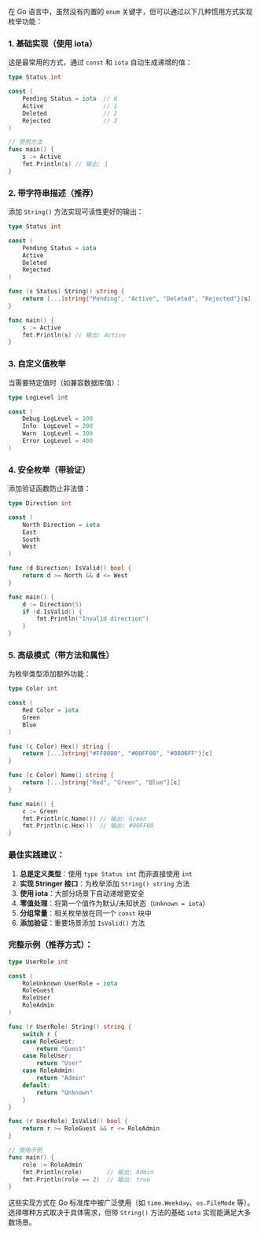 在 Go 语言中，虽然没有内置的 `enum` 关键字，但可以通过以下几种惯用方式实现枚举功能：

### 1. 基础实现（使用 iota）
这是最常用的方式，通过 `const` 和 `iota` 自动生成递增的值：

```go
type Status int

const (
    Pending Status = iota  // 0
    Active                 // 1
    Deleted                // 2
    Rejected               // 3
)

// 使用方法
func main() {
    s := Active
    fmt.Println(s) // 输出: 1
}
```

### 2. 带字符串描述（推荐）
添加 `String()` 方法实现可读性更好的输出：

```go
type Status int

const (
    Pending Status = iota
    Active
    Deleted
    Rejected
)

func (s Status) String() string {
    return [...]string{"Pending", "Active", "Deleted", "Rejected"}[s]
}

func main() {
    s := Active
    fmt.Println(s) // 输出: Active
}
```

### 3. 自定义值枚举
当需要特定值时（如兼容数据库值）：

```go
type LogLevel int

const (
    Debug LogLevel = 100
    Info  LogLevel = 200
    Warn  LogLevel = 300
    Error LogLevel = 400
)
```

### 4. 安全枚举（带验证）
添加验证函数防止非法值：

```go
type Direction int

const (
    North Direction = iota
    East
    South
    West
)

func (d Direction) IsValid() bool {
    return d >= North && d <= West
}

func main() {
    d := Direction(5)
    if !d.IsValid() {
        fmt.Println("Invalid direction")
    }
}
```

### 5. 高级模式（带方法和属性）
为枚举类型添加额外功能：

```go
type Color int

const (
    Red Color = iota
    Green
    Blue
)

func (c Color) Hex() string {
    return [...]string{"#FF0000", "#00FF00", "#0000FF"}[c]
}

func (c Color) Name() string {
    return [...]string{"Red", "Green", "Blue"}[c]
}

func main() {
    c := Green
    fmt.Println(c.Name()) // 输出: Green
    fmt.Println(c.Hex())  // 输出: #00FF00
}
```

### 最佳实践建议：
1. **总是定义类型**：使用 `type Status int` 而非直接使用 `int`
2. **实现 Stringer 接口**：为枚举添加 `String() string` 方法
3. **使用 iota**：大部分场景下自动递增更安全
4. **零值处理**：将第一个值作为默认/未知状态（`Unknown = iota`）
5. **分组常量**：相关枚举放在同一个 `const` 块中
6. **添加验证**：重要场景添加 `IsValid()` 方法

### 完整示例（推荐方式）：
```go
type UserRole int

const (
    RoleUnknown UserRole = iota
    RoleGuest
    RoleUser
    RoleAdmin
)

func (r UserRole) String() string {
    switch r {
    case RoleGuest:
        return "Guest"
    case RoleUser:
        return "User"
    case RoleAdmin:
        return "Admin"
    default:
        return "Unknown"
    }
}

func (r UserRole) IsValid() bool {
    return r >= RoleGuest && r <= RoleAdmin
}

// 使用示例
func main() {
    role := RoleAdmin
    fmt.Println(role)       // 输出: Admin
    fmt.Println(role == 2)  // 输出: true
}
```

这些实现方式在 Go 标准库中被广泛使用（如 `time.Weekday`、`os.FileMode` 等）。选择哪种方式取决于具体需求，但带 `String()` 方法的基础 `iota` 实现能满足大多数场景。